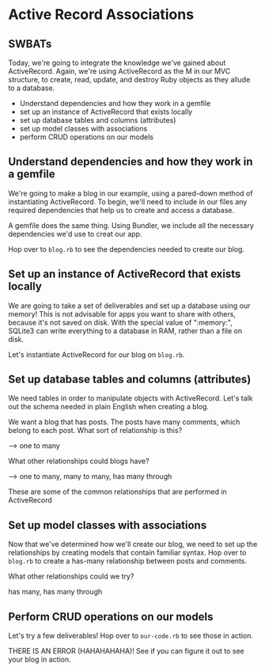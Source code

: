 # Active Record Associations

## SWBATs
Today, we're going to integrate the knowledge we've gained about ActiveRecord. Again, we're using ActiveRecord as the M in our MVC structure, to create, read, update, and destroy Ruby objects as they allude to a database.

- Understand dependencies and how they work in a gemfile
- set up an instance of ActiveRecord that exists locally
- set up database tables and columns (attributes)
- set up model classes with associations
- perform CRUD operations on our models


## Understand dependencies and how they work in a gemfile

We're going to make a blog in our example, using a pared-down method of instantiating ActiveRecord. To begin, we'll need to include in our files any required dependencies that help us to create and access a database. 

A gemfile does the same thing. Using Bundler, we include all the necessary dependencies we'd use to creat our app. 

Hop over to `blog.rb` to see the dependencies needed to create our blog. 



## Set up an instance of ActiveRecord that exists locally

We are going to take a set of deliverables and set up a database using our 
memory! This is not advisable for apps you want to share with others, because 
it's not saved on disk. With the special value of ":memory:", SQLite3 can write everything to a database in RAM, rather than a file on disk.

Let's instantiate ActiveRecord for our blog on `blog.rb`. 




## Set up database tables and columns (attributes)

We need tables in order to manipulate objects with ActiveRecord. Let's talk out the schema needed in plain English when creating a blog. 

We want a blog that has posts. The posts have many comments, which belong to each post. What sort of relationship is this? 

--> one to many

What other relationships could blogs have? 

--> one to many, many to many, has many through 

These are some of the common relationships that are performed in ActiveRecord


## Set up model classes with associations

Now that we've determined how we'll create our blog, we need to set up the relationships by creating models that contain familiar syntax. Hop over to `blog.rb` to create a has-many relationship between posts and comments. 

What other relationships could we try? 

has many, has many through 

## Perform CRUD operations on our models

Let's try a few deliverables! Hop over to `our-code.rb` to see those in action. 

THERE IS AN ERROR (HAHAHAHAHA)! See if you can figure it out to see your blog in action.